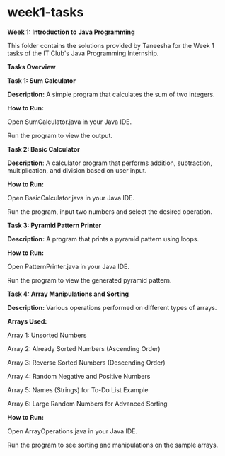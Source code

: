 # week1-tasks
**Week 1: Introduction to Java Programming**

This folder contains the solutions provided by Taneesha for the Week 1 tasks of the IT Club's Java Programming Internship.

**Tasks Overview**

**Task 1: Sum Calculator**

**Description:** A simple program that calculates the sum of two integers.

**How to Run:**

Open SumCalculator.java in your Java IDE.

Run the program to view the output.

**Task 2: Basic Calculator**

**Description**: A calculator program that performs addition, subtraction, multiplication, and division based on user input.

**How to Run:**

Open BasicCalculator.java in your Java IDE.

Run the program, input two numbers and select the desired operation.

**Task 3: Pyramid Pattern Printer**

**Description:** A program that prints a pyramid pattern using loops.

**How to Run:**

Open PatternPrinter.java in your Java IDE.

Run the program to view the generated pyramid pattern.

**Task 4: Array Manipulations and Sorting**

**Description:** Various operations performed on different types of arrays.

**Arrays Used:**

Array 1: Unsorted Numbers

Array 2: Already Sorted Numbers (Ascending Order)

Array 3: Reverse Sorted Numbers (Descending Order)

Array 4: Random Negative and Positive Numbers

Array 5: Names (Strings) for To-Do List Example

Array 6: Large Random Numbers for Advanced Sorting

**How to Run:**

Open ArrayOperations.java in your Java IDE.

Run the program to see sorting and manipulations on the sample arrays.

